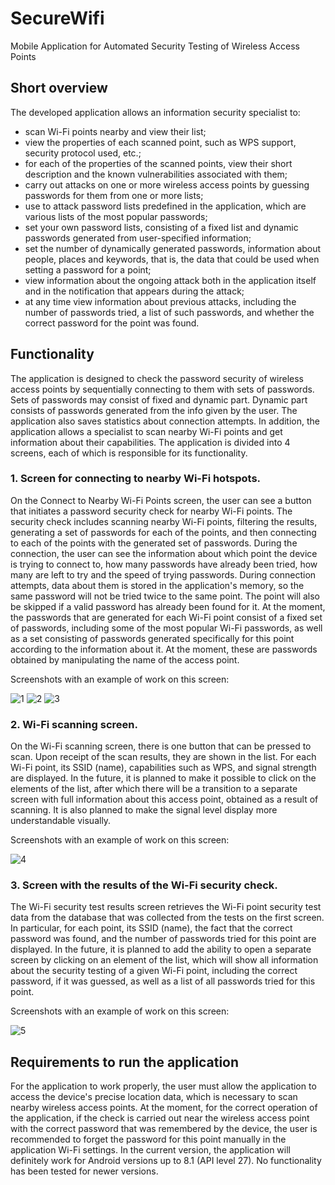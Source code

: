 # SecureWifi
Mobile Application for Automated Security Testing of Wireless Access Points

## Short overview

The developed application allows an information security specialist to:
* scan Wi-Fi points nearby and view their list;
* view the properties of each scanned point, such as WPS support, security protocol used, etc.;
* for each of the properties of the scanned points, view their short description and the known vulnerabilities associated with them;
* carry out attacks on one or more wireless access points by guessing passwords for them from one or more lists;
* use to attack password lists predefined in the application, which are various lists of the most popular passwords;
* set your own password lists, consisting of a fixed list and dynamic passwords generated from user-specified information;
* set the number of dynamically generated passwords, information about people, places and keywords, that is, the data that could be used when setting a password for a point;
* view information about the ongoing attack both in the application itself and in the notification that appears during the attack;
* at any time view information about previous attacks, including the number of passwords tried, a list of such passwords, and whether the correct password for the point was found.


## Functionality
The application is designed to check the password security of wireless access points by sequentially connecting to them with sets of passwords. Sets of passwords may consist of fixed and dynamic part. Dynamic part consists of passwords generated from the info given by the user. The application also saves statistics about connection attempts. In addition, the application allows a specialist to scan nearby Wi-Fi points and get information about their capabilities. 
The application is divided into 4 screens, each of which is responsible for its functionality.

### 1.	Screen for connecting to nearby Wi-Fi hotspots.
On the Connect to Nearby Wi-Fi Points screen, the user can see a button that initiates a password security check for nearby Wi-Fi points. The security check includes scanning nearby Wi-Fi points, filtering the results, generating a set of passwords for each of the points, and then connecting to each of the points with the generated set of passwords. During the connection, the user can see the information about which point the device is trying to connect to, how many passwords have already been tried, how many are left to try and the speed of trying passwords. During connection attempts, data about them is stored in the application's memory, so the same password will not be tried twice to the same point. The point will also be skipped if a valid password has already been found for it. At the moment, the passwords that are generated for each Wi-Fi point consist of a fixed set of passwords, including some of the most popular Wi-Fi passwords, as well as a set consisting of passwords generated specifically for this point according to the information about it. At the moment, these are passwords obtained by manipulating the name of the access point.

Screenshots with an example of work on this screen:

![1](https://github.com/MaverickBattler/SecureWifi/assets/73700612/6823ab23-17ce-4018-a932-adaa75d7e476)
![2](https://github.com/MaverickBattler/SecureWifi/assets/73700612/4ab4aeec-2caf-4d61-ba62-5406caeb56ca)
![3](https://github.com/MaverickBattler/SecureWifi/assets/73700612/66901710-c35b-4bd2-97c7-3c8cd2130d50)

### 2.	Wi-Fi scanning screen.
On the Wi-Fi scanning screen, there is one button that can be pressed to scan. Upon receipt of the scan results, they are shown in the list. For each Wi-Fi point, its SSID (name), capabilities such as WPS, and signal strength are displayed. In the future, it is planned to make it possible to click on the elements of the list, after which there will be a transition to a separate screen with full information about this access point, obtained as a result of scanning. It is also planned to make the signal level display more understandable visually.

Screenshots with an example of work on this screen:

![4](https://github.com/MaverickBattler/SecureWifi/assets/73700612/d16647a4-686e-4b52-a33d-1a21f57e184f)

### 3.	Screen with the results of the Wi-Fi security check.
The Wi-Fi security test results screen retrieves the Wi-Fi point security test data from the database that was collected from the tests on the first screen. In particular, for each point, its SSID (name), the fact that the correct password was found, and the number of passwords tried for this point are displayed. In the future, it is planned to add the ability to open a separate screen by clicking on an element of the list, which will show all information about the security testing of a given Wi-Fi point, including the correct password, if it was guessed, as well as a list of all passwords tried for this point.

Screenshots with an example of work on this screen:

![5](https://github.com/MaverickBattler/SecureWifi/assets/73700612/a4347789-c6c0-4ae4-8fb6-cacf95efb692)

## Requirements to run the application
For the application to work properly, the user must allow the application to access the device's precise location data, which is necessary to scan nearby wireless access points. At the moment, for the correct operation of the application, if the check is carried out near the wireless access point with the correct password that was remembered by the device, the user is recommended to forget the password for this point manually in the application Wi-Fi settings. In the current version, the application will definitely work for Android versions up to 8.1 (API level 27). No functionality has been tested for newer versions.
